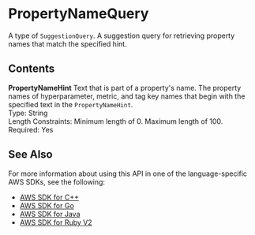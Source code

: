# PropertyNameQuery<a name="API_PropertyNameQuery"></a>

A type of `SuggestionQuery`\. A suggestion query for retrieving property names that match the specified hint\.

## Contents<a name="API_PropertyNameQuery_Contents"></a>

 **PropertyNameHint**   <a name="SageMaker-Type-PropertyNameQuery-PropertyNameHint"></a>
Text that is part of a property's name\. The property names of hyperparameter, metric, and tag key names that begin with the specified text in the `PropertyNameHint`\.  
Type: String  
Length Constraints: Minimum length of 0\. Maximum length of 100\.  
Required: Yes

## See Also<a name="API_PropertyNameQuery_SeeAlso"></a>

For more information about using this API in one of the language\-specific AWS SDKs, see the following:
+  [AWS SDK for C\+\+](https://docs.aws.amazon.com/goto/SdkForCpp/sagemaker-2017-07-24/PropertyNameQuery) 
+  [AWS SDK for Go](https://docs.aws.amazon.com/goto/SdkForGoV1/sagemaker-2017-07-24/PropertyNameQuery) 
+  [AWS SDK for Java](https://docs.aws.amazon.com/goto/SdkForJava/sagemaker-2017-07-24/PropertyNameQuery) 
+  [AWS SDK for Ruby V2](https://docs.aws.amazon.com/goto/SdkForRubyV2/sagemaker-2017-07-24/PropertyNameQuery) 
